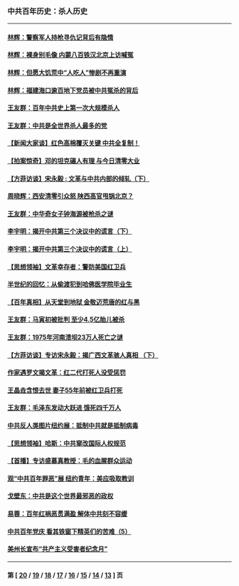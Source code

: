 ### 中共百年历史：杀人历史
---
#### [林辉：警察军人持枪寻仇记背后有隐情](../../pages/nf1176106/n14029745.md?07250430) 
#### [林辉：裸身别毛像 内蒙八百铁汉北京上访喊冤](../../pages/nf1176106/n14026693.md?07250430) 
#### [林辉：但愿大饥荒中“人吃人”惨剧不再重演](../../pages/nf1176106/n14020531.md?07250430) 
#### [林辉：福建海口逾百地下党员被中共冤杀的背后](../../pages/nf1176106/n13878946.md?07250430) 
#### [王友群：百年中共史上第一次大规模杀人](../../pages/nf1176106/n13863785.md?07250430) 
#### [王友群：中共是全世界杀人最多的党](../../pages/nf1176106/n13860689.md?07250430) 
#### [【新闻大家谈】红色高棉覆灭关键 中共全复制！](../../pages/nf1176106/n13850222.md?07250430) 
#### [【拍案惊奇】邓的坦克碾人有理 与今日清零大业](../../pages/nf1176106/n13729574.md?07250430) 
#### [【方菲访谈】宋永毅 : 文革与中共内部的倾轧（下）](../../pages/nf1176106/n13486836.md?07250430) 
#### [周晓辉：西安清零引众怒 陕西高官甩锅北京？](../../pages/nf1176106/n13484627.md?07250430) 
#### [王友群：中华奇女子钟海源被枪杀之谜](../../pages/nf1176106/n13430555.md?07250430) 
#### [李宇明：揭开中共第三个决议中的谎言（下）](../../pages/nf1176106/n13389389.md?07250430) 
#### [李宇明：揭开中共第三个决议中的谎言（上）](../../pages/nf1176106/n13388697.md?07250430) 
#### [【思想领袖】文革幸存者：警防美国红卫兵](../../pages/nf1176106/n13339289.md?07250430) 
#### [半世纪的回忆：从偷渡犯到哈佛医学院毕业生](../../pages/nf1176106/n13345328.md?07250430) 
#### [【百年真相】从天堂到地狱 金敬迈荒唐的红与黑](../../pages/nf1176106/n13336995.md?07250430) 
#### [王友群：马寅初被批判 至少4.5亿胎儿被杀](../../pages/nf1176106/n13260313.md?07250430) 
#### [王友群：1975年河南溃坝23万人死亡之谜](../../pages/nf1176106/n13231576.md?07250430) 
#### [【方菲访谈】专访宋永毅：揭广西文革骇人真相 （下）](../../pages/nf1176106/n13209074.md?07250430) 
#### [作家遇罗文揭文革：红二代打死人没受惩罚](../../pages/nf1176106/n13205254.md?07250430) 
#### [王晶垚含恨去世 妻子55年前被红卫兵打死](../../pages/nf1176106/n13203590.md?07250430) 
#### [王友群：毛泽东发动大跃进 饿死四千万人](../../pages/nf1176106/n13177158.md?07250430) 
#### [中共反人类图片纽约展：抵制中共就是抵制病毒](../../pages/nf1176106/n13115371.md?07250430) 
#### [【思想领袖】哈斯：中共窜改国际人权规范](../../pages/nf1176106/n13053647.md?07250430) 
#### [【首播】专访盛慕真教授：毛的血腥群众运动](../../pages/nf1176106/n13091782.md?07250430) 
#### [观“中共百年罪恶”展 纽约青年：美应吸取教训](../../pages/nf1176106/n13085246.md?07250430) 
#### [戈壁东：中共是这个世界最邪恶的政权](../../pages/nf1176106/n13085641.md?07250430) 
#### [易蓉：百年红祸恶贯满盈 解体中共刻不容缓](../../pages/nf1176106/n13084455.md?07250430) 
#### [中共百年党庆 看其铁窗下精英们的苦难（5）](../../pages/nf1176106/n13076766.md?07250430) 
#### [美州长宣布“共产主义受害者纪念月”](../../pages/nf1176106/n13074024.md?07250430) 

---
#### 第 [ [20](./20.md?07250430) / [19](./19.md?07250430) / [18](./18.md?07250430) / [17](./17.md?07250430) / [16](./16.md?07250430) / [15](./15.md?07250430) / [14](./14.md?07250430) / [13](./13.md?07250430) ] 页
